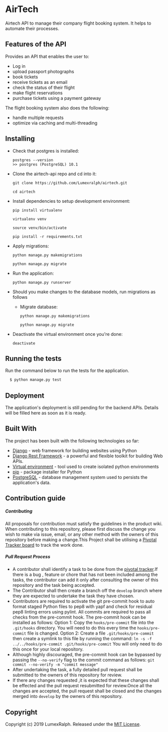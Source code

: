 # AirTech

Airtech API to manage their company flight booking system. It helps to automate their processes.

## Features of the API

Provides an API that enables the user to:

- Log in
- upload passport photographs
- book tickets
- receive tickets as an email
- check the status of their flight
- make flight reservations
- purchase tickets using a payment gateway

The flight booking system also does the following:

- handle multiple requests
- optimize via caching and multi-threading


## Installing

-   Check that postgres is installed:

    ```
    postgres --version
    >> postgres (PostgreSQL) 10.1
    ```

-   Clone the airtech-api repo and cd into it:

    ```
    git clone https://github.com/Lumexralph/airtech.git

    cd airtech

-   Install dependencies to setup development environment:

    ```
    pip install virtualenv

    virtualenv venv

    source venv/bin/activate

    pip install -r requirements.txt

    ```

-   Apply migrations:

    ```
    python manage.py makemigrations

    python manage.py migrate
    ```


-   Run the application:

    ```
    python manage.py runserver
    ```


-   Should you make changes to the database models, run migrations as follows

    -   Migrate database:

        ```
        python manage.py makemigrations

        python manage.py migrate
        ```


-   Deactivate the virtual environment once you're done:
    ```
    deactivate
    ```

## Running the tests

Run the command below to run the tests for the application.
```sh
  $ python manage.py test
  ```

## Deployment

The application's deployment is still pending for the backend APIs. Details will be filled here as soon as it is ready.

## Built With

The project has been built with the following technologies so far:

* [Django](https://www.djangoproject.com/) - web framework for building websites using Python
* [Django Rest Framework](https://www.django-rest-framework.org) - a powerful and flexible toolkit for building Web APIs.
* [Virtual environment](https://virtualenv.pypa.io/en/stable/) - tool used to create isolated python environments
* [pip](https://pip.pypa.io/en/stable/) - package installer for Python
* [PostgreSQL](https://www.postgresql.org/) - database management system used to persists the application's data.


## Contribution guide

##### Contributing

All proposals for contribution must satisfy the guidelines in the product wiki.
When contributing to this repository, please first discuss the change you wish to make via issue, email, or any other method with the owners of this repository before making a change.This Project shall be utilising a [Pivotal Tracker board](https://www.pivotaltracker.com/n/projects/2170023) to track the work done.

##### Pull Request Process

-   A contributor shall identify a task to be done from the [pivotal tracker](https://www.pivotaltracker.com/n/projects/2374367).If there is a bug , feature or chore that has not been included among the tasks, the contributor can add it only after consulting the owner of this repository and the task being accepted.
-   The Contributor shall then create a branch off the `develop` branch where they are expected to undertake the task they have chosen.
-   Contributors are required to activate the git pre-commit hook to auto format staged Python files to pep8 with yapf and check for residual pep8 linting errors using pylint.
    All commits are required to pass all checks from the pre-commit hook.
    The pre-commit hook can be installed as follows:
    Option 1: Copy the `hooks/pre-commit` file into the `.git/hooks` directory.
    You will need to do this every time the `hooks/pre-commit` file is changed.
    Option 2: Create a file `.git/hooks/pre-commit` then create a symlink to this file by running the command:
    `ln -s -f ../../hooks/pre-commit .git/hooks/pre-commit`
    You will only need to do this once for your local repository.
-   Although highly discouraged, the pre-commit hook can be bypassed by passing the `--no-verify` flag to the commit command as follows:
    `git commit --no-verify -m "commit message"`
-   After undertaking the task, a fully detailed pull request shall be submitted to the owners of this repository for review.
-   If there any changes requested ,it is expected that these changes shall be effected and the pull request resubmitted for review.Once all the changes are accepted, the pull request shall be closed and the changes merged into `develop` by the owners of this repository.


## Copyright

Copyright (c) 2019 LumexRalph. Released under the [MIT License](https://github.com/Lumexralph/airtech/blob/develop/LICENSE).
